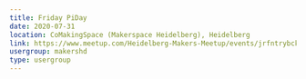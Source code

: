```yaml
---
title: Friday PiDay
date: 2020-07-31
location: CoMakingSpace (Makerspace Heidelberg), Heidelberg
link: https://www.meetup.com/Heidelberg-Makers-Meetup/events/jrfntrybckbpc/
usergroup: makershd
type: usergroup
---
```

